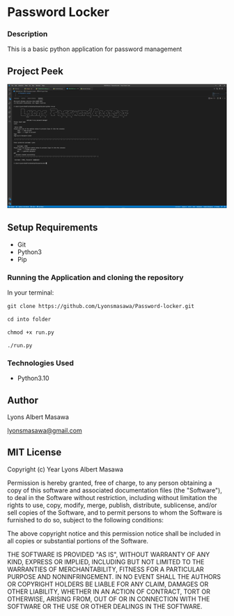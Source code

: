 # Password Locker

### Description

This is a basic python application for password management

## Project Peek
<img src="peek.png">

## Setup Requirements

- Git
- Python3
- Pip

### Running the Application and cloning the repository

In your terminal:

```
git clone https://github.com/Lyonsmasawa/Password-locker.git
```

```
cd into folder
```

```
chmod +x run.py
```

```
./run.py
```

### Technologies Used

- Python3.10


## Author

 Lyons Albert Masawa
 
 lyonsmasawa@gmail.com

## MIT License

Copyright (c) Year Lyons Albert Masawa

Permission is hereby granted, free of charge, to any person obtaining a copy of this software and associated documentation files (the "Software"), to deal in the Software without restriction, including without limitation the rights to use, copy, modify, merge, publish, distribute, sublicense, and/or sell copies of the Software, and to permit persons to whom the Software is furnished to do so, subject to the following conditions:

The above copyright notice and this permission notice shall be included in all copies or substantial portions of the Software.

THE SOFTWARE IS PROVIDED "AS IS", WITHOUT WARRANTY OF ANY KIND, EXPRESS OR IMPLIED, INCLUDING BUT NOT LIMITED TO THE WARRANTIES OF MERCHANTABILITY, FITNESS FOR A PARTICULAR PURPOSE AND NONINFRINGEMENT. IN NO EVENT SHALL THE AUTHORS OR COPYRIGHT HOLDERS BE LIABLE FOR ANY CLAIM, DAMAGES OR OTHER LIABILITY, WHETHER IN AN ACTION OF CONTRACT, TORT OR OTHERWISE, ARISING FROM, OUT OF OR IN CONNECTION WITH THE SOFTWARE OR THE USE OR OTHER DEALINGS IN THE SOFTWARE.
